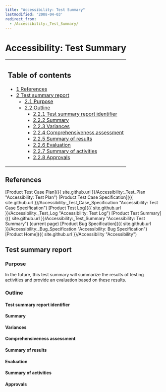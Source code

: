 ```yaml
---
title: "Accessibility: Test Summary"
lastmodified: '2008-04-03'
redirect_from:
  - /Accessibility:_Test_Summary/
---
```


Accessibility: Test Summary
===========================

<table>
<col width="100%" />
<tbody>
<tr class="odd">
<td align="left"><h2>Table of contents</h2>
<ul>
<li><a href="#references">1 References</a></li>
<li><a href="#test-summary-report">2 Test summary report</a>
<ul>
<li><a href="#purpose">2.1 Purpose</a></li>
<li><a href="#outline">2.2 Outline</a>
<ul>
<li><a href="#test-summary-report-identifier">2.2.1 Test summary report identifier</a></li>
<li><a href="#summary">2.2.2 Summary</a></li>
<li><a href="#variances">2.2.3 Variances</a></li>
<li><a href="#comprehensiveness-assessment">2.2.4 Comprehensiveness assessment</a></li>
<li><a href="#summary-of-results">2.2.5 Summary of results</a></li>
<li><a href="#evaluation">2.2.6 Evaluation</a></li>
<li><a href="#summary-of-activities">2.2.7 Summary of activities</a></li>
<li><a href="#approvals">2.2.8 Approvals</a></li>
</ul></li>
</ul></li>
</ul></td>
</tr>
</tbody>
</table>

References
----------

[Product Test Case Plan]({{ site.github.url }}/Accessibility:_Test_Plan "Accessibility: Test Plan")
 [Product Test Case Specification]({{ site.github.url }}/Accessibility:_Test_Case_Specification "Accessibility: Test Case Specification")
 [Product Test Log]({{ site.github.url }}/Accessibility:_Test_Log "Accessibility: Test Log")
 [Product Test Summary]({{ site.github.url }}/Accessibility:_Test_Summary "Accessibility: Test Summary") (current page)
 [Product Bug Specification]({{ site.github.url }}/Accessibility:_Bug_Specification "Accessibility: Bug Specification")
 [Product Home]({{ site.github.url }}/Accessibility "Accessibility")

Test summary report
-------------------

### Purpose

In the future, this test summary will summarize the results of testing activities and provide an evaluation based on these results.

### Outline

#### Test summary report identifier

#### Summary

#### Variances

#### Comprehensiveness assessment

#### Summary of results

#### Evaluation

#### Summary of activities

#### Approvals

